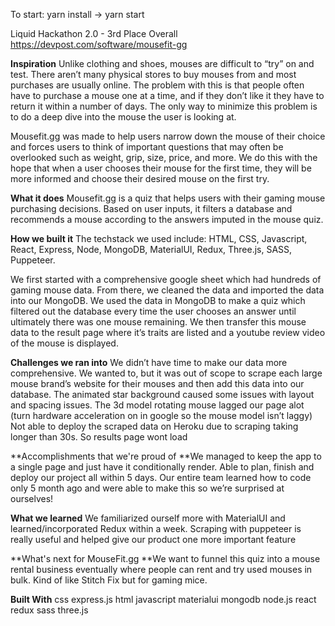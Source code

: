 To start: yarn install -> yarn start

Liquid Hackathon 2.0 - 3rd Place Overall 
https://devpost.com/software/mousefit-gg

**Inspiration**
Unlike clothing and shoes, mouses are difficult to “try” on and test. There aren’t many physical stores to buy mouses from and most purchases are usually online. The problem with this is that people often have to purchase a mouse one at a time, and if they don’t like it they have to return it within a number of days. The only way to minimize this problem is to do a deep dive into the mouse the user is looking at.

Mousefit.gg was made to help users narrow down the mouse of their choice and forces users to think of important questions that may often be overlooked such as weight, grip, size, price, and more. We do this with the hope that when a user chooses their mouse for the first time, they will be more informed and choose their desired mouse on the first try.

**What it does**
Mousefit.gg is a quiz that helps users with their gaming mouse purchasing decisions. Based on user inputs, it filters a database and recommends a mouse according to the answers imputed in the mouse quiz.

**How we built it**
The techstack we used include: HTML, CSS, Javascript, React, Express, Node, MongoDB, MaterialUI, Redux, Three.js, SASS, Puppeteer.

We first started with a comprehensive google sheet which had hundreds of gaming mouse data. From there, we cleaned the data and imported the data into our MongoDB. We used the data in MongoDB to make a quiz which filtered out the database every time the user chooses an answer until ultimately there was one mouse remaining. We then transfer this mouse data to the result page where it’s traits are listed and a youtube review video of the mouse is displayed.

**Challenges we ran into**
We didn’t have time to make our data more comprehensive. We wanted to, but it was out of scope to scrape each large mouse brand’s website for their mouses and then add this data into our database. The animated star background caused some issues with layout and spacing issues. The 3d model rotating mouse lagged our page alot (turn hardware acceleration on in google so the mouse model isn’t laggy) Not able to deploy the scraped data on Heroku due to scraping taking longer than 30s. So results page wont load

**Accomplishments that we're proud of
**We managed to keep the app to a single page and just have it conditionally render. Able to plan, finish and deploy our project all within 5 days. Our entire team learned how to code only 5 month ago and were able to make this so we’re surprised at ourselves!

**What we learned**
We familiarized ourself more with MaterialUI and learned/incorporated Redux within a week. Scraping with puppeteer is really useful and helped give our product one more important feature

**What's next for MouseFit.gg
**We want to funnel this quiz into a mouse rental business eventually where people can rent and try used mouses in bulk. Kind of like Stitch Fix but for gaming mice.

**Built With**
css
express.js
html
javascript
materialui
mongodb
node.js
react
redux
sass
three.js
